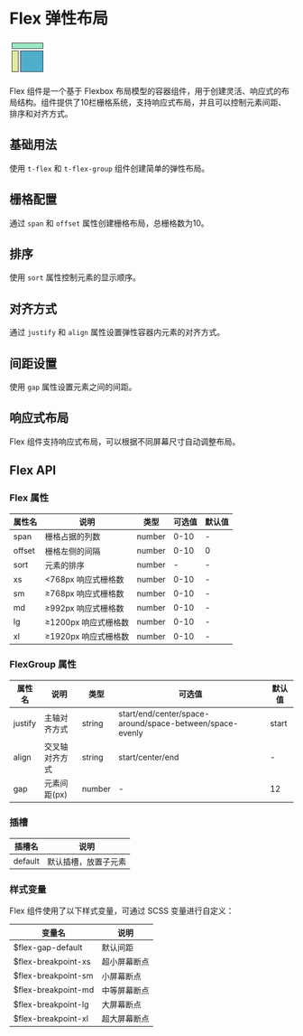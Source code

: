 # Flex 弹性布局

![Flex 弹性布局](/components/flex.png)

Flex 组件是一个基于 Flexbox 布局模型的容器组件，用于创建灵活、响应式的布局结构。组件提供了10栏栅格系统，支持响应式布局，并且可以控制元素间距、排序和对齐方式。

## 基础用法

使用 `t-flex` 和 `t-flex-group` 组件创建简单的弹性布局。

<demo component-name="flex" examples="basic"></demo>

## 栅格配置

通过 `span` 和 `offset` 属性创建栅格布局，总栅格数为10。

<demo component-name="flex" examples="grid"></demo>

## 排序

使用 `sort` 属性控制元素的显示顺序。

<demo component-name="flex" examples="sort"></demo>

## 对齐方式

通过 `justify` 和 `align` 属性设置弹性容器内元素的对齐方式。

<demo component-name="flex" examples="align"></demo>

## 间距设置

使用 `gap` 属性设置元素之间的间距。

<demo component-name="flex" examples="gap"></demo>

## 响应式布局

Flex 组件支持响应式布局，可以根据不同屏幕尺寸自动调整布局。

<demo component-name="flex" examples="responsive"></demo>

## Flex API

### Flex 属性

| 属性名   | 说明           | 类型           | 可选值                | 默认值 |
| -------- | -------------- | -------------- | --------------------- | ------ |
| span     | 栅格占据的列数 | number         | 0-10                  | -      |
| offset   | 栅格左侧的间隔 | number         | 0-10                  | 0      |
| sort     | 元素的排序     | number         | -                     | -      |
| xs       | <768px 响应式栅格数 | number    | 0-10                  | -      |
| sm       | ≥768px 响应式栅格数 | number    | 0-10                  | -      |
| md       | ≥992px 响应式栅格数 | number    | 0-10                  | -      |
| lg       | ≥1200px 响应式栅格数 | number   | 0-10                  | -      |
| xl       | ≥1920px 响应式栅格数 | number   | 0-10                  | -      |

### FlexGroup 属性

| 属性名   | 说明                 | 类型           | 可选值                                                  | 默认值  |
| -------- | -------------------- | -------------- | ------------------------------------------------------- | ------- |
| justify  | 主轴对齐方式         | string         | start/end/center/space-around/space-between/space-evenly | start   |
| align    | 交叉轴对齐方式       | string         | start/center/end                                         | -       |
| gap      | 元素间距(px)         | number         | -                                                        | 12      |

### 插槽

| 插槽名  | 说明                       |
| ------- | -------------------------- |
| default | 默认插槽，放置子元素       |

### 样式变量

Flex 组件使用了以下样式变量，可通过 SCSS 变量进行自定义：

| 变量名                | 说明           |
| --------------------- | -------------- |
| $flex-gap-default     | 默认间距       |
| $flex-breakpoint-xs   | 超小屏幕断点   |
| $flex-breakpoint-sm   | 小屏幕断点     |
| $flex-breakpoint-md   | 中等屏幕断点   |
| $flex-breakpoint-lg   | 大屏幕断点     |
| $flex-breakpoint-xl   | 超大屏幕断点   |
